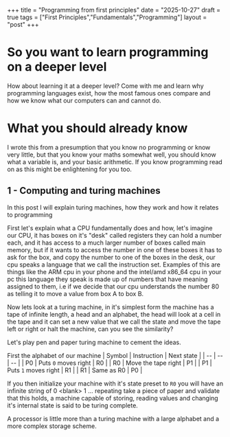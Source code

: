 +++
title = "Programming from first principles"
date = "2025-10-27"
draft = true
tags = ["First Principles","Fundamentals","Programming"]
layout = "post"
+++

# So you want to learn programming on a deeper level

How about learning it at a deeper level? Come with me and learn why programming languages exist, how the most famous ones compare
and how we know what our computers can and cannot do.

# What you should already know

I wrote this from a presumption that you know no programming or know very little, but that you know your maths somewhat well,
you should know what a variable is, and your basic arithmetic. If you know programming read on as this might be enlightening
for you too.

## 1 - Computing and turing machines

In this post I will explain turing machines, how they work and how it relates to programming

First let's explain what a CPU fundamentally does and how, let's imagine our CPU, it has boxes on it's "desk" called registers they
can hold a number each, and it has access to a much larger number of boxes called main memory, but if it wants to access the number
in one of these boxes it has to ask for the box, and copy the number to one of the boxes in the desk, our cpu speaks a language
that we call the instruction set. Examples of this are things like the ARM cpu in your phone and the intel/amd x86_64 cpu in your pc
this language they speak is made up of numbers that have meaning assigned to them, i.e if we decide that our cpu understands the
number 80 as telling it to move a value from box A to box B.

Now lets look at a turing machine, in it's simplest form the machine has a tape of infinite length, a head and an alphabet, the head
will look at a cell in the tape and it can set a new value that we call the state and move the tape left or right or halt the machine,
can you see the similarity?

Let's play pen and paper turing machine to cement the ideas.

First the alphabet of our machine
| Symbol | Instruction | Next state |
| -- | -- | -- |
| P0 | Puts `0` moves right | R0 |
| R0 | Move the tape right | P1 |
| P1 | Puts `1` moves right | R1 |
| R1 | Same as R0 | P0 |

If you then initialize your machine with it's state preset to `R0` you will have an infinite string of 0 &lt;blank&gt; 1 ... repeating
take a piece of paper and validate that this holds, a machine capable of storing, reading values and changing it's internal state is
said to be turing complete.

A processor is little more than a turing machine with a large alphabet and a more complex storage scheme.
